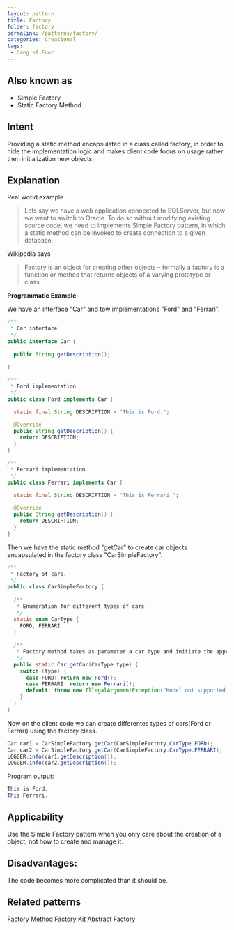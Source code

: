 ```yaml
---
layout: pattern
title: Factory
folder: factory
permalink: /patterns/factory/
categories: Creational
tags:
 - Gang of Four
---
```


## Also known as

* Simple Factory
* Static Factory Method

## Intent

Providing a static method encapsulated in a class called factory, in order to hide the implementation logic and makes client code focus on usage rather then initialization new objects.

## Explanation

Real world example

> Lets say we have a web application connected to SQLServer, but now we want to switch to Oracle. To do so without modifying existing source code, we need to implements Simple Factory pattern, in which a static method can be invoked to create connection to a given database.

Wikipedia says

> Factory is an object for creating other objects – formally a factory is a function or method that returns objects of a varying prototype or class.

**Programmatic Example**

We have an interface "Car" and tow implementations "Ford" and "Ferrari".

```java
/**
 * Car interface.
 */
public interface Car {
  
  public String getDescription();
  
}

/**
 * Ford implementation.
 */
public class Ford implements Car {

  static final String DESCRIPTION = "This is Ford.";

  @Override
  public String getDescription() {
    return DESCRIPTION;
  }
}

/**
 * Ferrari implementation.
 */
public class Ferrari implements Car {
   
  static final String DESCRIPTION = "This is Ferrari.";

  @Override
  public String getDescription() {
    return DESCRIPTION;
  }
}
```

Then we have the static method "getCar" to create car objects encapsulated in the factory class "CarSimpleFactory".

```java
/**
 * Factory of cars.
 */
public class CarSimpleFactory {
  
  /**
   * Enumeration for different types of cars.
   */
  static enum CarType {
    FORD, FERRARI
  }
  
  /**
   * Factory method takes as parameter a car type and initiate the appropriate class.
   */
  public static Car getCar(CarType type) {
    switch (type) {
      case FORD: return new Ford();
      case FERRARI: return new Ferrari();
      default: throw new IllegalArgumentException("Model not supported.");
    }
  }
}
```

Now on the client code we can create differentes types of cars(Ford or Ferrari) using the factory class.

```java
Car car1 = CarSimpleFactory.getCar(CarSimpleFactory.CarType.FORD);
Car car2 = CarSimpleFactory.getCar(CarSimpleFactory.CarType.FERRARI);
LOGGER.info(car1.getDescription());
LOGGER.info(car2.getDescription());
```

Program output:

```java
This is Ford.
This Ferrari.
```
## Applicability

Use the Simple Factory pattern when you only care about the creation of a object, not how to create and manage it.

## Disadvantages:

The code becomes more complicated than it should be. 

## Related patterns

[Factory Method](https://java-design-patterns.com/patterns/factory-method/)
[Factory Kit](https://java-design-patterns.com/patterns/factory-kit/)
[Abstract Factory](https://java-design-patterns.com/patterns/abstract-factory/)



